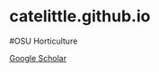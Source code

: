 # catelittle.github.io

#OSU Horticulture

[Google Scholar](https://scholar.google.com/citations?user=tKr4H-MAAAAJ&hl=en) 
